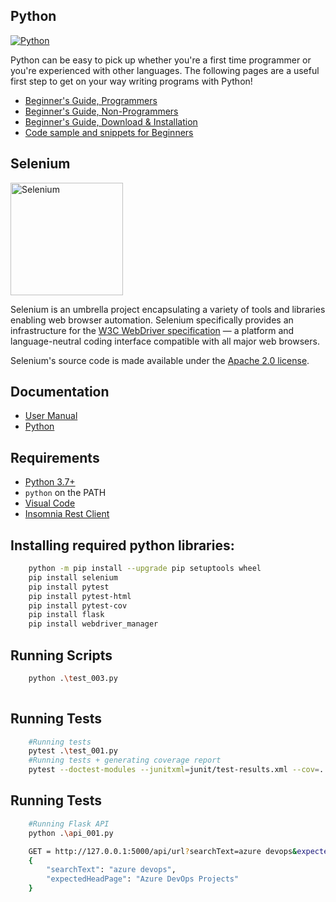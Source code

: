 ## Python

<a href="https://www.python.org"><img src="https://wiki.python.org/wiki/europython/img/python-logo.gif" alt="Python"/></a>

Python can be easy to pick up whether you're a first time programmer or you're experienced with other languages. The following pages are a useful first step to get on your way writing programs with Python!

* [Beginner's Guide, Programmers](https://wiki.python.org/moin/BeginnersGuide/Programmers)
* [Beginner's Guide, Non-Programmers](https://wiki.python.org/moin/BeginnersGuide/NonProgrammers)
* [Beginner's Guide, Download & Installation](https://wiki.python.org/moin/BeginnersGuide/Download)
* [Code sample and snippets for Beginners](https://wiki.python.org/moin/BeginnersGuide/Examples)

## Selenium

<a href="https://selenium.dev"><img src="https://selenium.dev/images/selenium_logo_square_green.png" width="180" alt="Selenium"/></a>

Selenium is an umbrella project encapsulating a variety of tools and libraries enabling web browser automation. Selenium specifically provides an infrastructure for the [W3C WebDriver specification](https://w3c.github.io/webdriver/) — a platform and language-neutral coding interface compatible with all major web browsers.

Selenium's source code is made available under the [Apache 2.0 license](https://github.com/SeleniumHQ/selenium/blob/trunk/LICENSE).

## Documentation

* [User Manual](https://selenium.dev/documentation/)
* [Python](https://seleniumhq.github.io/selenium/docs/api/py/)

## Requirements

* [Python 3.7+](https://www.python.org/downloads/)
* `python` on the PATH
* [Visual Code](https://code.visualstudio.com/download)
* [Insomnia Rest Client](https://insomnia.rest/download)

## Installing required python libraries:

```bash
    python -m pip install --upgrade pip setuptools wheel    
    pip install selenium
    pip install pytest
    pip install pytest-html
    pip install pytest-cov
    pip install flask
    pip install webdriver_manager 
```

## Running Scripts

```bash    
    python .\test_003.py
    
```

## Running Tests

```bash
    #Running tests
    pytest .\test_001.py
    #Running tests + generating coverage report
    pytest --doctest-modules --junitxml=junit/test-results.xml --cov=. --cov-report=xml --cov-report=html    
```

## Running Tests

```bash    
    #Running Flask API
    python .\api_001.py 

    GET = http://127.0.0.1:5000/api/url?searchText=azure devops&expectedHeadPage=Azure DevOps Projects
    {
        "searchText": "azure devops",
        "expectedHeadPage": "Azure DevOps Projects"
    }  

```